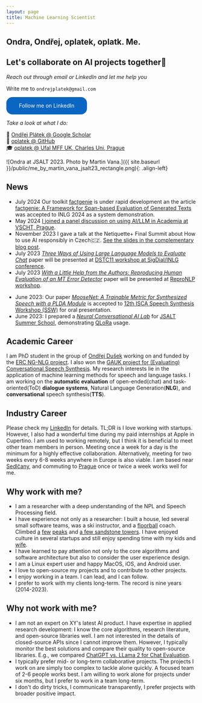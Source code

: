 ```yaml
---
layout: page
title: Machine Learning Scientist
---
```


## Ondra, Ondřej, oplatek, oplatk. Me.

## Let's collaborate on AI projects together🚀

_Reach out through email or LinkedIn and let me help you_

Write me to `ondrejplatek@gmail.com`
<style> .libutton {
		display: flex;
		flex-direction: column;
		justify-content: center;
		padding: 7px;
		text-align: center;
		outline: none;
		text-decoration: none !important;
		color: #ffffff !important;
		width: 200px;
		height: 32px;
		border-radius: 16px;
		background-color: #0A66C2;
		font-family: "SF Pro Text", Helvetica, sans-serif;
	}
</style><a class="libutton" href="https://www.linkedin.com/comm/mynetwork/discovery-see-all?usecase=PEOPLE_FOLLOWS&followMember=ondrejplatek" target="_blank">Follow me on LinkedIn</a>

_Take a look at what I do:_

📖 [Ondřej Plátek @ Google Scholar](https://scholar.google.com/citations?user=3rA1o9YAAAAJ&hl=en)<br/>
🤗 [oplatek @ GitHub](https://github.com/oplatek/)<br/>
🎓 [oplatek @ Ufal MFF UK, Charles Uni, Prague](https://ufal.mff.cuni.cz/ondrej-platek)<br/>

![Ondra at JSALT 2023. Photo by Martin Vana.]({{ site.baseurl }}/public/me_by_martin_vana_jsalt23_rectangle.png){: .align-left}


## News
* July 2024 Our toolkit [factgenie](https://github.com/kasnerz/factgenie/) is under rapid development an the article [factgenie: A Framework for Span-based Evaluation of Generated Texts](https://arxiv.org/abs/2407.17863) was accepted to INLG 2024 as a system demonstration.
* May 2024 [I joined a panel discussion on using AI/LLM in Academia at VSCHT, Prague](https://www.linkedin.com/posts/ondrejplatek_we-did-it-me-and-my-partner-in-crime-dajana-activity-7201491526655320065-rZoX).
* November 2023 I gave a talk at the Netiquette+ Final Summit about How to use AI responsibly in Czech🇨🇿. [See the slides in the complementary blog post](https://opla.cz/2023/11/29/ai-etika/).
* July 2023 _[Three Ways of Using Large Language Models to Evaluate Chat](http://arxiv.org/abs/2308.06502)_ paper will be presented at [DSTC11 workshop at SigDial/INLG conference](https://sigdialinlg2023.github.io/workshops.html).
* July 2023 _[With a Little Help from the Authors: Reproducing Human Evaluation of an MT Error Detector](http://arxiv.org/abs/2308.06527)_ paper will be presented at [ReproNLP workshop](https://repronlp.github.io/).
<!-- * July 2023: I have been part of [Petr Schwarz's](https://www.linkedin.com/in/petrschwarz/) [team](https://www.linkedin.com/posts/petrschwarz_jsalt-esperanto-activity-7092111057644568577-jTiL) working on the _Automatic Design of Conversational Models from Observation of Human-to-Human Conversation_ at [JSALT 2023](https://jsalt2023.univ-lemans.fr/en/index.html). -->
* June 2023: Our paper _[MooseNet: A Trainable Metric for Synthesized Speech with a PLDA Module](https://arxiv.org/abs/2301.07087)_ is accepted to [12th ISCA Speech Synthesis Workshop (SSW)](https://ssw2023.org/index.php/conference-program/program/) for oral presentation.
* June 2023: I prepared a [_Neural Conversational AI Lab_](https://github.com/keya-dialog/jsalt-dialogue-lab) for [JSALT Summer School](https://jsalt2023.univ-lemans.fr/en/summer-school.html), demonstrating [QLoRa](https://huggingface.co/blog/4bit-transformers-bitsandbytes) usage. 

## Academic Career
I am PhD student in the group of [Ondřej Dušek](https://ufal.mff.cuni.cz/ondrej-dusek) working on and funded by the [ERC NG-NLG project](https://ufal.mff.cuni.cz/grants/ng-nlg). 
I also won the [GAUK project for (Evaluating) Conversational Speech Synthesis](https://ufal.mff.cuni.cz/grants/ecss).
My research interests lie in the application of machine learning methods for speech and language tasks.
I am working on the <strong>automatic evaluation</strong> of open-ended(chat) and task-oriented(ToD) <strong>dialogue systems</strong>,
Natural Language Generation(<strong>NLG</strong>), and <strong>conversational</strong> speech
synthesis(<strong>TTS</strong>).

## Industry Career
Please check my [LinkedIn](https://www.linkedin.com/in/ondrejplatek/) for details.
TL;DR is I love working with startups.
However, I also had a wonderful time during my paid internships at Apple in Cupertino.
I am used to working remotely, but I think it is beneficial to meet other team members in person.
Meeting once a week for a day is the minimum for a highly effective collaboration.
Alternatively, meeting for two weeks every 6-8 weeks anywhere in Europe is also viable.
I am based near [Sedlčany](https://cs.wikipedia.org/wiki/Sedl%C4%8Dany), and commuting to [Prague](https://en.wikipedia.org/wiki/Prague) once or twice a week works well for me.

## Why work with me?
- I am a researcher with a deep understanding of the NPL and Speech Processing field.
- I have experience not only as a researcher: I built a house, led several small software teams, was a ski instructor, and a [floorball](https://en.wikipedia.org/wiki/Floorball) coach.
  Climbed [a](https://eu.zonerama.com/homedik/Album/7373646) [few](https://eu.zonerama.com/homedik/Album/6517857) [peaks](https://eu.zonerama.com/homedik/Album/6886499) and [a few sandstone towers](https://eu.zonerama.com/homedik/Album/4385809).
  I have enjoyed culture in several startups and still enjoy spending time with my kids and [wife](https://www.linkedin.com/in/ad%C3%A9la-pl%C3%A1tkov%C3%A1-87390283/).
- I have learned to pay attention not only to the core algorithms and software architecture but also to consider the user experience design.
- I am a Linux expert user and happy MacOS, iOS, and Android user.
- I love to open-source my projects and to contribute to other projects.
- I enjoy working in a team. I can lead, and I can follow.
- I prefer to work with my clients long-term. The record is nine years (2014-2023).

## Why not work with me?
<!-- - I am expensive: 100 Euro/hour for consultation on a topic of my expertise -- See above! I take 35-70 Euro/hour for long-term/open-source/positive-impact projects. I openly admit that in Czech academia, I earn only a fraction of that. -->
- I am not an expert on XY's latest AI product.
  I have expertise in applied research development: I know the core algorithms, research literature, and open-source libraries well.
  I am not interested in the details of closed-source APIs since I cannot improve them.
  However, I typically monitor the best solutions and compare their quality to open-source libraries. E.g., we compared [ChatGPT vs. LLama 2 for Chat Evaluation](https://arxiv.org/abs/2308.06502).
- I typically prefer mid- or long-term collaborative projects.
  The projects I work on are simply too complex to tackle alone quickly.
  A focused team of 2-6 people works best.
  I am willing to work alone for projects under six months, but I prefer to work in a team long-term.
- I don't do dirty tricks, I communicate transparently, I prefer projects with broader positive impact.

<!-- ## The Not-So-Brief Personal History -->
<!-- Back in high school, I was happy focusing on learning German and English and was deeply interested in politics. -->
<!-- I was participating with my [high school](https://gymvod.cz) in the [European Youth Parliament](https://eyp.org/). Our team -->
<!-- won its place in [Nyon](https://en.wikipedia.org/wiki/Nyon). -->
<!-- However, I also met a lot of researchers, hackers, and programmers, and just before graduation, I decided that coding is much more fun than politics. -->
<!-- I wanted to build things. -->
<!-- In the beginning, I had no idea what I signed up for. -->
<!-- I still remember how I was searching for the tilde sign during my first lab in the first week of the first semester. -->
<!--  -->
<!-- Writing this not-so-brief history is a continuous process, so stay tuned :). -->
